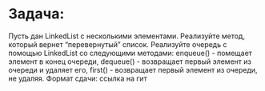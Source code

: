 # Задача:
Пусть дан LinkedList с несколькими элементами. Реализуйте метод, который вернет “перевернутый” список.
Реализуйте очередь с помощью LinkedList со следующими методами:
enqueue() - помещает элемент в конец очереди, dequeue() - возвращает первый элемент из очереди и удаляет его, first() - возвращает первый элемент из очереди, не удаляя.
Формат сдачи: ссылка на гит

